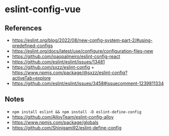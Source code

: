 # eslint-config-vue

## References

- https://eslint.org/blog/2022/08/new-config-system-part-2/#using-predefined-configs
- https://eslint.org/docs/latest/use/configure/configuration-files-new
- https://github.com/joaopalmeiro/eslint-config-react
- https://github.com/eslint/eslint/issues/13481
- https://github.com/sxzz/eslint-config + https://www.npmjs.com/package/@sxzz/eslint-config?activeTab=explore
- https://github.com/eslint/eslint/issues/3458#issuecomment-1239811334

## Notes

- `npm install eslint && npm install -D eslint-define-config`
- https://github.com/AlloyTeam/eslint-config-alloy
- https://www.npmjs.com/package/globals
- https://github.com/Shinigami92/eslint-define-config
